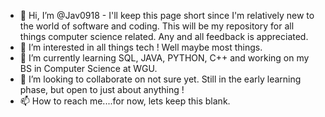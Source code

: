 - 👋 Hi, I’m @Jav0918 - I'll keep this page short since I'm relatively new to the world of software and coding. This will be my repository for all things computer science related. Any and all feedback is appreciated.
- 👀 I’m interested in all things tech ! Well maybe most things.
- 🌱 I’m currently learning SQL, JAVA, PYTHON, C++ and working on my BS in Computer Science at WGU.
- 💞️ I’m looking to collaborate on not sure yet. Still in the early learning phase, but open to just about anything ! 
- 📫 How to reach me....for now, lets keep this blank.

<!---
Jav0918/Jav0918 is a ✨ special ✨ repository because its `README.md` (this file) appears on your GitHub profile.
You can click the Preview link to take a look at your changes.
--->
